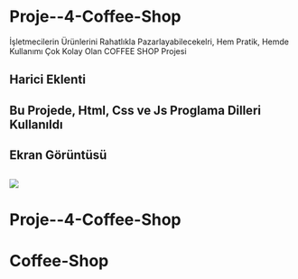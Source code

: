 <h1> Proje--4-Coffee-Shop </h1>

İşletmecilerin Ürünlerini Rahatlıkla Pazarlayabilecekelri, Hem Pratik, Hemde Kullanımı Çok Kolay Olan COFFEE SHOP Projesi

<h2> Harici Eklenti <h2>

 Bu Projede, Html, Css ve Js Proglama Dilleri Kullanıldı

 <h2> Ekran Görüntüsü <h2>

 ![](Coffee-shop-proje4.gif)
# Proje--4-Coffee-Shop
# Coffee-Shop
